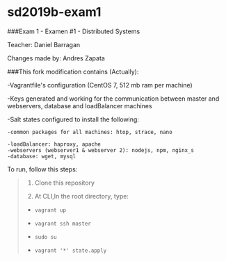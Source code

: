 # sd2019b-exam1
###Exam 1 - Examen #1 - Distributed Systems

Teacher: Daniel Barragan

Changes made by: Andres Zapata

###This fork modification contains (Actually):

-Vagrantfile's configuration (CentOS 7, 512 mb ram per machine)

-Keys generated and working for the communication between master and webservers, database and loadBalancer machines

-Salt states configured to install the following:

	-common packages for all machines: htop, strace, nano

	-loadBalancer: haproxy, apache
	-webservers (webserver1 & webserver 2): nodejs, npm, nginx_s
	-database: wget, mysql

To run, follow this steps:
 > 1. Clone this repository 
 > 
 > 2. At CLI,In the root directory, type: 
 > 
 >  - `vagrant up`
 >  
 >  - `vagrant ssh master`
 >  
 >  - `sudo su`
 >  
 >  - `vagrant '*' state.apply`


